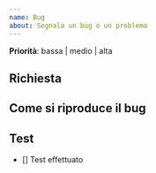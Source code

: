 ```yaml
---
name: Bug
about: Segnala un bug o un problema
---
```


<!--
Grazie per il tuo contributo a questa community di progetto.
Prima di creare la issue accertati: 
- che qualcuno non abbia già creato una comunicazione simile.
- di aver compilato i campi sotto
-->


**Priorità**: bassa | medio | alta

## Richiesta
<!--
Scrivi quì sotto il testo che descrive il bug
-->

## Come si riproduce il bug
<!--
Scrivi quì sotto il testo con cui spieghi passo passo come riproduci il bug
-->


## Test
<!--
NON MODIFICARE: Metti una X quando sei certo che il bug è stato risolto e sei contento :-)
-->
* [] Test effettuato